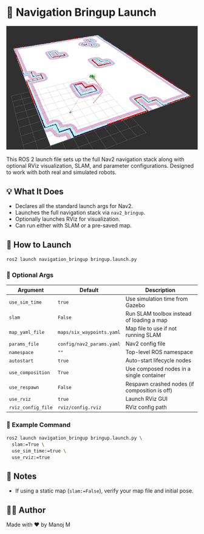 # 🧭 Navigation Bringup Launch

![alt text](media/goal.png)

This ROS 2 launch file sets up the full Nav2 navigation stack along with optional RViz visualization, SLAM, and parameter configurations. Designed to work with both real and simulated robots.


## 💡 What It Does

- Declares all the standard launch args for Nav2.
- Launches the full navigation stack via `nav2_bringup`.
- Optionally launches RViz for visualization.
- Can run either with SLAM or a pre-saved map.


## 🧾 How to Launch

```bash
ros2 launch navigation_bringup bringup.launch.py
```

### 🔧 Optional Args

| Argument           | Default                   | Description |
|--------------------|----------------------------|-------------|
| `use_sim_time`     | `true`                     | Use simulation time from Gazebo |
| `slam`             | `False`                    | Run SLAM toolbox instead of loading a map |
| `map_yaml_file`    | `maps/six_waypoints.yaml`  | Map file to use if not running SLAM |
| `params_file`      | `config/nav2_params.yaml`  | Nav2 config file |
| `namespace`        | `""`                       | Top-level ROS namespace |
| `autostart`        | `true`                     | Auto-start lifecycle nodes |
| `use_composition`  | `True`                     | Use composed nodes in a single container |
| `use_respawn`      | `False`                    | Respawn crashed nodes (if composition is off) |
| `use_rviz`         | `true`                     | Launch RViz GUI |
| `rviz_config_file` | `rviz/config.rviz`         | RViz config path |


### 🔄 Example Command

```bash
ros2 launch navigation_bringup bringup.launch.py \
  slam:=True \
  use_sim_time:=true \
  use_rviz:=true
```

## 🧠 Notes

- If using a static map (`slam:=False`), verify your map file and initial pose.


## 👨‍💻 Author
Made with ❤️ by Manoj M